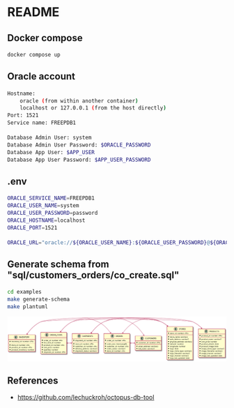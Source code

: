 # README

## Docker compose

```bash
docker compose up
```

## Oracle account

```bash
Hostname:
    oracle (from within another container)
    localhost or 127.0.0.1 (from the host directly)
Port: 1521
Service name: FREEPDB1

Database Admin User: system
Database Admin User Password: $ORACLE_PASSWORD
Database App User: $APP_USER
Database App User Password: $APP_USER_PASSWORD
```

## .env

```bash
ORACLE_SERVICE_NAME=FREEPDB1
ORACLE_USER_NAME=system
ORACLE_USER_PASSWORD=password
ORACLE_HOSTNAME=localhost
ORACLE_PORT=1521

ORACLE_URL="oracle://${ORACLE_USER_NAME}:${ORACLE_USER_PASSWORD}@${ORACLE_HOSTNAME}:${ORACLE_PORT}/${ORACLE_SERVICE_NAME}"
```


## Generate schema from "sql/customers_orders/co_create.sql"

```bash
cd examples
make generate-schema
make plantuml
```

![schema](examples/ora-model.png)

## References

* https://github.com/lechuckroh/octopus-db-tool